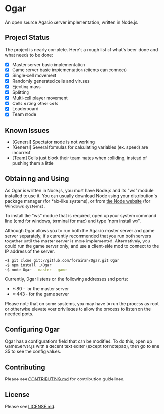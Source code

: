 # Ogar
An open source Agar.io server implementation, written in Node.js.

## Project Status
The project is nearly complete. Here's a rough list of what's been done and what needs to be done:

- [x] Master server basic implementation
- [x] Game server basic implementation (clients can connect)
- [x] Single-cell movement
- [x] Randomly generated cells and viruses
- [x] Ejecting mass
- [x] Splitting
- [x] Multi-cell player movement
- [x] Cells eating other cells
- [x] Leaderboard
- [x] Team mode

## Known Issues
- [General] Spectator mode is not working
- [General] Several formulas for calculating variables (ex. speed) are incorrect
- [Team] Cells just block their team mates when colliding, instead of pushing them a little

## Obtaining and Using
As Ogar is written in Node.js, you must have Node.js and its "ws" module installed to use it. You can usually download Node using your distribution's package manager (for *nix-like systems), or from [the Node website](http://nodejs.org) (for Windows systems).

To install the "ws" module that is required, open up your system command line (cmd for windows, terminal for mac) and type "npm install ws".

Although Ogar allows you to run both the Agar.io master server and game server separately, it's currently recommended that you run both servers together until the master server is more implemented. Alternatively, you could run the game server only, and use a client-side mod to connect to the IP address of the server.

```sh
~$ git clone git://github.com/forairan/Ogar.git Ogar
~$ npm install ./Ogar
~$ node Ogar --master --game
```

Currently, Ogar listens on the following addresses and ports:
* *:80 - for the master server
* *:443 - for the game server

Please note that on some systems, you may have to run the process as root or otherwise elevate your privileges to allow the process to listen on the needed ports.

## Configuring Ogar
Ogar has a configurations field that can be modified. To do this, open up GameServer.js with a decent text editor (except for notepad), then go to line 35 to see the config values.

## Contributing
Please see [CONTRIBUTING.md](https://github.com/forairan/Ogar/blob/master/CONTRIBUTING.md) for contribution guidelines.

## License
Please see [LICENSE.md](https://github.com/forairan/Ogar/blob/master/LICENSE.md).
